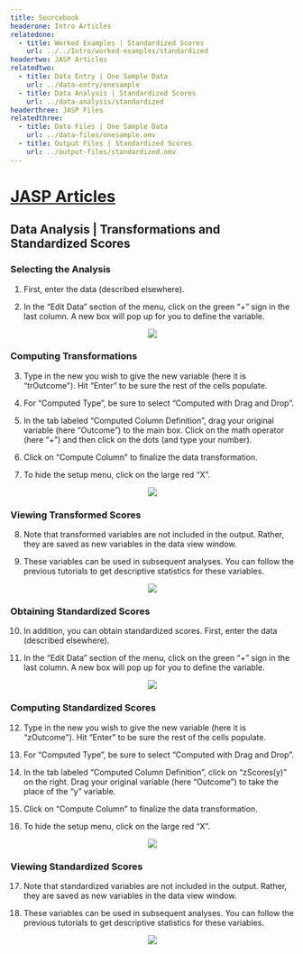 ```yaml
---
title: Sourcebook
headerone: Intro Articles
relatedone:
  - title: Worked Examples | Standardized Scores
    url: ../../Intro/worked-examples/standardized
headertwo: JASP Articles
relatedtwo:
  - title: Data Entry | One Sample Data
    url: ../data-entry/onesample
  - title: Data Analysis | Standardized Scores
    url: ../data-analysis/standardized
headerthree: JASP Files
relatedthree:
  - title: Data Files | One Sample Data
    url: ../data-files/onesample.omv
  - title: Output Files | Standardized Scores
    url: ../output-files/standardized.omv
---
```


# [JASP Articles](../index.md)

## Data Analysis | Transformations and Standardized Scores

### Selecting the Analysis

1. First, enter the data (described elsewhere).

2. In the “Edit Data” section of the menu, click on the green “+” sign in the last column. A new box will pop up for you to define the variable.

<p align="center"><kbd><img src="standardized1.png"></kbd></p>

### Computing Transformations

3. Type in the new you wish to give the new variable (here it is “trOutcome"). Hit “Enter” to be sure the rest of the cells populate.

4. For “Computed Type”, be sure to select “Computed with Drag and Drop”. 

5. In the tab labeled “Computed Column Definition”, drag your original variable (here “Outcome”) to the main box. Click on the math operator (here “+”) and then click on the dots (and type your number).

6. Click on “Compute Column” to finalize the data transformation. 

7. To hide the setup menu, click on the large red “X”.

<p align="center"><kbd><img src="standardized2.png"></kbd></p>

### Viewing Transformed Scores

8. Note that transformed variables are not included in the output. Rather, they are saved as new variables in the data view window. 

9. These variables can be used in subsequent analyses. You can follow the previous tutorials to get descriptive statistics for these variables.

<p align="center"><kbd><img src="standardized3.png"></kbd></p>

### Obtaining Standardized Scores

10.	In addition, you can obtain standardized scores. First, enter the data (described elsewhere).

11.	In the “Edit Data” section of the menu, click on the green “+” sign in the last column. A new box will pop up for you to define the variable.

<p align="center"><kbd><img src="standardized4.png"></kbd></p>

### Computing Standardized Scores

12.	Type in the new you wish to give the new variable (here it is “zOutcome"). Hit “Enter” to be sure the rest of the cells populate.

13.	For “Computed Type”, be sure to select “Computed with Drag and Drop”. 

14.	In the tab labeled “Computed Column Definition”, click on “zScores(y)” on the right. Drag your original variable (here “Outcome”) to take the place of the “y” variable. 

15.	Click on “Compute Column” to finalize the data transformation. 

16.	To hide the setup menu, click on the large red “X”.

<p align="center"><kbd><img src="standardized5.png"></kbd></p>

### Viewing Standardized Scores

17.	Note that standardized variables are not included in the output. Rather, they are saved as new variables in the data view window. 

18.	These variables can be used in subsequent analyses. You can follow the previous tutorials to get descriptive statistics for these variables.

<p align="center"><kbd><img src="standardized6.png"></kbd></p>
